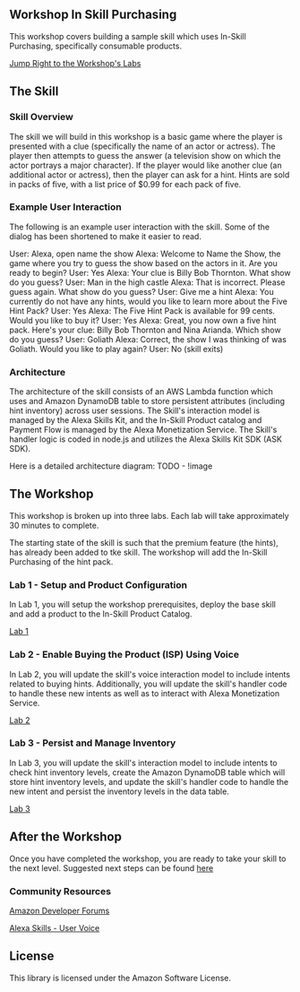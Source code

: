 ## Workshop In Skill Purchasing

This workshop covers building a sample skill which uses In-Skill Purchasing, specifically consumable products.

[Jump Right to the Workshop's Labs](#The%20Workshop)

## The Skill

### Skill Overview

The skill we will build in this workshop is a basic game where the player is presented with a clue (specifically the name of an actor or actress).  The player then attempts to guess the answer (a television show on which the actor portrays a major character).  If the player would like another clue (an additional actor or actress), then the player can ask for a hint.  Hints are sold in packs of five, with a list price of $0.99 for each pack of five.

### Example User Interaction

The following is an example user interaction with the skill.  Some of the dialog has been shortened to make it easier to read.

User: Alexa, open name the show
  Alexa: Welcome to Name the Show, the game where you try to guess the show based on the actors in it.  Are you ready to begin?
User: Yes
  Alexa: Your clue is Billy Bob Thornton.  What show do you guess?
User: Man in the high castle
  Alexa: That is incorrect.  Please guess again.  What show do you guess?
User: Give me a hint
  Alexa: You currently do not have any hints, would you like to learn more about the Five Hint Pack?
User: Yes
  Alexa: The Five Hint Pack is available for 99 cents.  Would you like to buy it?
User: Yes
  Alexa: Great, you now own a five hint pack.  Here's your clue: Billy Bob Thornton and Nina Arianda.  Which show do you guess?
User: Goliath
  Alexa: Correct, the show I was thinking of was Goliath.  Would you like to play again?
User: No
(skill exits)

### Architecture

The architecture of the skill consists of an AWS Lambda function which uses and Amazon DynamoDB table to store persistent attributes (including hint inventory) across user sessions.  The Skill's interaction model is managed by the Alexa Skills Kit, and the In-Skill Product catalog and Payment Flow is managed by the Alexa Monetization Service.  The Skill's handler logic is coded in node.js and utilizes the Alexa Skills Kit SDK (ASK SDK).

Here is a detailed architecture diagram:
TODO - !image

## The Workshop

This workshop is broken up into three labs.  Each lab will take approximately 30 minutes to complete.

The starting state of the skill is such that the premium feature (the hints), has already been added to tke skill.  The workshop will add the In-Skill Purchasing of the hint pack.

### Lab 1 - Setup and Product Configuration

In Lab 1, you will setup the workshop prerequisites, deploy the base skill and add a product to the In-Skill Product Catalog.

[Lab 1](./lab-1-guide.md)

### Lab 2 - Enable Buying the Product (ISP) Using Voice

In Lab 2, you will update the skill's voice interaction model to include intents related to buying hints.  Additionally, you will update the skill's handler code to handle these new intents as well as to interact with Alexa Monetization Service.

[Lab 2](./lab-2-guide.md)

### Lab 3 - Persist and Manage Inventory

In Lab 3, you will update the skill's interaction model to include intents to check hint inventory levels, create the Amazon DynamoDB table which will store hint inventory levels, and update the skill's handler code to handle the new intent and persist the inventory levels in the data table.

[Lab 3](./lab-3-guide.md)

## After the Workshop

Once you have completed the workshop, you are ready to take your skill to the next level.  Suggested next steps can be found [here](./next-steps.md)

### Community Resources

[Amazon Developer Forums](https://forums.developer.amazon.com/spaces/165/index.html)

[Alexa Skills - User Voice](https://alexa.uservoice.com)

## License

This library is licensed under the Amazon Software License.
